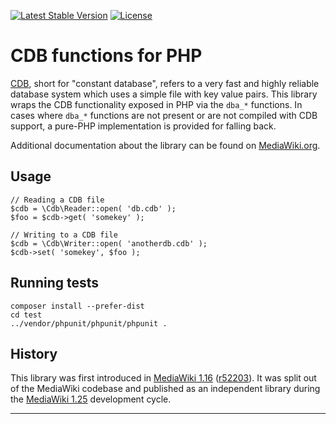 [![Latest Stable Version](https://poser.pugx.org/cdb/cdb/v/stable.svg)](https://packagist.org/packages/cdb/cdb) [![License](https://poser.pugx.org/cdb/cdb/license.svg)](https://packagist.org/packages/cdb/cdb)

CDB functions for PHP
=====================

[CDB][], short for "constant database", refers to a very fast and highly
reliable database system which uses a simple file with key value pairs. This
library wraps the CDB functionality exposed in PHP via the `dba_*` functions.
In cases where `dba_*` functions are not present or are not compiled with CDB
support, a pure-PHP implementation is provided for falling back.

Additional documentation about the library can be found on [MediaWiki.org](https://www.mediawiki.org/wiki/CDB).


Usage
-----

```
// Reading a CDB file
$cdb = \Cdb\Reader::open( 'db.cdb' );
$foo = $cdb->get( 'somekey' );

// Writing to a CDB file
$cdb = \Cdb\Writer::open( 'anotherdb.cdb' );
$cdb->set( 'somekey', $foo );
```

Running tests
-------------

```
composer install --prefer-dist
cd test
../vendor/phpunit/phpunit/phpunit .
```

History
-------

This library was first introduced in [MediaWiki 1.16][] ([r52203][]). It was
split out of the MediaWiki codebase and published as an independent library
during the [MediaWiki 1.25][] development cycle.

---
[CDB]: https://en.wikipedia.org/wiki/cdb_(software)
[MediaWiki 1.16]: https://www.mediawiki.org/wiki/MediaWiki_1.16
[r52203]: https://www.mediawiki.org/wiki/Special:Code/MediaWiki/52203
[MediaWiki 1.25]: https://www.mediawiki.org/wiki/MediaWiki_1.25
